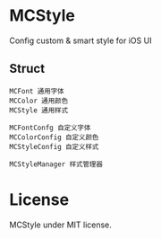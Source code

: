 # MCStyle
Config custom &amp; smart style for iOS UI


## Struct
```text
MCFont 通用字体
MCColor 通用颜色
MCStyle 通用样式

MCFontConfg 自定义字体
MCColorConfig 自定义颜色
MCStyleConfig 自定义样式

MCStyleManager 样式管理器
```

# License
MCStyle under MIT license.